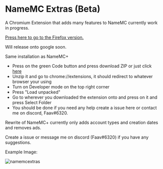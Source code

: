 # NameMC Extras (Beta)
A Chromium Extension that adds many features to NameMC currently work in progress.

[Press here to go to the Firefox version.](https://github.com/bribes/NameMC-Extras/tree/firefox)

Will release onto google soon.

Same installation as NameMC+

- Press on the green Code button and press download ZIP or just click [here](https://github.com/bribes/NameMC-Extras/archive/refs/heads/chromium.zip)
- Unzip it and go to chrome://extensions, it should redirect to whatever browser your using
- Turn on Developer mode on the top right corner
- Press "Load unpacked"
- Go to wherever you downloaded the extension onto and press on it and press Select Folder
- You should be done if you need any help create a issue here or contact me on discord, Faav#6320.

Rewrite of NameMC+ currently only adds account types and creation dates and removes ads.

Create a issue or message me on discord (Faav#6320) if you have any suggestions.

Example Image:

![namemcextras](https://user-images.githubusercontent.com/52789876/162082751-b4ef9872-e00f-40d6-b917-8b26cbe376de.PNG)
